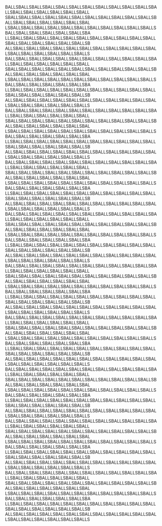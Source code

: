 BALLSBALLSBALLSBALLSBALLSBALLSBALLSBALLSBALLSBALLSBALLSBALLSBALLSBALLSBALLSBALLSBALLSBALL
SBALLSBALLSBALLSBALLSBALLSBALLSBALLSBALLSBALLSBALLSBALLSBALLSBALLSBALLSBALLSBALLSBALLSBAL
LSBALLSBALLSBALLSBALLSBALLSBALLSBALLSBALLSBALLSBALLSBALLSBALLSBALLSBALLSBALLSBALLSBALLSBA
LLSBALLSBALLSBALLSBALLSBALLSBALLSBALLSBALLSBALLSBALLSBALLSBALLSBALLSBALLSBALLSBALLSBALLSB
ALLSBALLSBALLSBALLSBALLSBALLSBALLSBALLSBALLSBALLSBALLSBALLSBALLSBALLSBALLSBALLSBALLSBALLS
BALLSBALLSBALLSBALLSBALLSBALLSBALLSBALLSBALLSBALLSBALLSBALLSBALLSBALLSBALLSBALLSBALLSBALL
SBALLSBALLSBALLSBALLSBALLSBALLSBALLSBALLSBALLSBALLSBALLSBALLSBALLSBALLSBALLSBALLSBALLSBAL
LSBALLSBALLSBALLSBALLSBALLSBALLSBALLSBALLSBALLSBALLSBALLSBALLSBALLSBALLSBALLSBALLSBALLSBA
LLSBALLSBALLSBALLSBALLSBALLSBALLSBALLSBALLSBALLSBALLSBALLSBALLSBALLSBALLSBALLSBALLSBALLSB
ALLSBALLSBALLSBALLSBALLSBALLSBALLSBALLSBALLSBALLSBALLSBALLSBALLSBALLSBALLSBALLSBALLSBALLS
BALLSBALLSBALLSBALLSBALLSBALLSBALLSBALLSBALLSBALLSBALLSBALLSBALLSBALLSBALLSBALLSBALLSBALL
SBALLSBALLSBALLSBALLSBALLSBALLSBALLSBALLSBALLSBALLSBALLSBALLSBALLSBALLSBALLSBALLSBALLSBAL
LSBALLSBALLSBALLSBALLSBALLSBALLSBALLSBALLSBALLSBALLSBALLSBALLSBALLSBALLSBALLSBALLSBALLSBA
LLSBALLSBALLSBALLSBALLSBALLSBALLSBALLSBALLSBALLSBALLSBALLSBALLSBALLSBALLSBALLSBALLSBALLSB
ALLSBALLSBALLSBALLSBALLSBALLSBALLSBALLSBALLSBALLSBALLSBALLSBALLSBALLSBALLSBALLSBALLSBALLS
BALLSBALLSBALLSBALLSBALLSBALLSBALLSBALLSBALLSBALLSBALLSBALLSBALLSBALLSBALLSBALLSBALLSBALL
SBALLSBALLSBALLSBALLSBALLSBALLSBALLSBALLSBALLSBALLSBALLSBALLSBALLSBALLSBALLSBALLSBALLSBAL
LSBALLSBALLSBALLSBALLSBALLSBALLSBALLSBALLSBALLSBALLSBALLSBALLSBALLSBALLSBALLSBALLSBALLSBA
LLSBALLSBALLSBALLSBALLSBALLSBALLSBALLSBALLSBALLSBALLSBALLSBALLSBALLSBALLSBALLSBALLSBALLSB
ALLSBALLSBALLSBALLSBALLSBALLSBALLSBALLSBALLSBALLSBALLSBALLSBALLSBALLSBALLSBALLSBALLSBALLS
BALLSBALLSBALLSBALLSBALLSBALLSBALLSBALLSBALLSBALLSBALLSBALLSBALLSBALLSBALLSBALLSBALLSBALL
SBALLSBALLSBALLSBALLSBALLSBALLSBALLSBALLSBALLSBALLSBALLSBALLSBALLSBALLSBALLSBALLSBALLSBAL
LSBALLSBALLSBALLSBALLSBALLSBALLSBALLSBALLSBALLSBALLSBALLSBALLSBALLSBALLSBALLSBALLSBALLSBA
LLSBALLSBALLSBALLSBALLSBALLSBALLSBALLSBALLSBALLSBALLSBALLSBALLSBALLSBALLSBALLSBALLSBALLSB
ALLSBALLSBALLSBALLSBALLSBALLSBALLSBALLSBALLSBALLSBALLSBALLSBALLSBALLSBALLSBALLSBALLSBALLS
BALLSBALLSBALLSBALLSBALLSBALLSBALLSBALLSBALLSBALLSBALLSBALLSBALLSBALLSBALLSBALLSBALLSBALL
SBALLSBALLSBALLSBALLSBALLSBALLSBALLSBALLSBALLSBALLSBALLSBALLSBALLSBALLSBALLSBALLSBALLSBAL
LSBALLSBALLSBALLSBALLSBALLSBALLSBALLSBALLSBALLSBALLSBALLSBALLSBALLSBALLSBALLSBALLSBALLSBA
LLSBALLSBALLSBALLSBALLSBALLSBALLSBALLSBALLSBALLSBALLSBALLSBALLSBALLSBALLSBALLSBALLSBALLSB
ALLSBALLSBALLSBALLSBALLSBALLSBALLSBALLSBALLSBALLSBALLSBALLSBALLSBALLSBALLSBALLSBALLSBALLS
BALLSBALLSBALLSBALLSBALLSBALLSBALLSBALLSBALLSBALLSBALLSBALLSBALLSBALLSBALLSBALLSBALLSBALL
SBALLSBALLSBALLSBALLSBALLSBALLSBALLSBALLSBALLSBALLSBALLSBALLSBALLSBALLSBALLSBALLSBALLSBAL
LSBALLSBALLSBALLSBALLSBALLSBALLSBALLSBALLSBALLSBALLSBALLSBALLSBALLSBALLSBALLSBALLSBALLSBA
LLSBALLSBALLSBALLSBALLSBALLSBALLSBALLSBALLSBALLSBALLSBALLSBALLSBALLSBALLSBALLSBALLSBALLSB
ALLSBALLSBALLSBALLSBALLSBALLSBALLSBALLSBALLSBALLSBALLSBALLSBALLSBALLSBALLSBALLSBALLSBALLS
BALLSBALLSBALLSBALLSBALLSBALLSBALLSBALLSBALLSBALLSBALLSBALLSBALLSBALLSBALLSBALLSBALLSBALL
SBALLSBALLSBALLSBALLSBALLSBALLSBALLSBALLSBALLSBALLSBALLSBALLSBALLSBALLSBALLSBALLSBALLSBAL
LSBALLSBALLSBALLSBALLSBALLSBALLSBALLSBALLSBALLSBALLSBALLSBALLSBALLSBALLSBALLSBALLSBALLSBA
LLSBALLSBALLSBALLSBALLSBALLSBALLSBALLSBALLSBALLSBALLSBALLSBALLSBALLSBALLSBALLSBALLSBALLSB
ALLSBALLSBALLSBALLSBALLSBALLSBALLSBALLSBALLSBALLSBALLSBALLSBALLSBALLSBALLSBALLSBALLSBALLS
BALLSBALLSBALLSBALLSBALLSBALLSBALLSBALLSBALLSBALLSBALLSBALLSBALLSBALLSBALLSBALLSBALLSBALL
SBALLSBALLSBALLSBALLSBALLSBALLSBALLSBALLSBALLSBALLSBALLSBALLSBALLSBALLSBALLSBALLSBALLSBAL
LSBALLSBALLSBALLSBALLSBALLSBALLSBALLSBALLSBALLSBALLSBALLSBALLSBALLSBALLSBALLSBALLSBALLSBA
LLSBALLSBALLSBALLSBALLSBALLSBALLSBALLSBALLSBALLSBALLSBALLSBALLSBALLSBALLSBALLSBALLSBALLSB
ALLSBALLSBALLSBALLSBALLSBALLSBALLSBALLSBALLSBALLSBALLSBALLSBALLSBALLSBALLSBALLSBALLSBALLS
BALLSBALLSBALLSBALLSBALLSBALLSBALLSBALLSBALLSBALLSBALLSBALLSBALLSBALLSBALLSBALLSBALLSBALL
SBALLSBALLSBALLSBALLSBALLSBALLSBALLSBALLSBALLSBALLSBALLSBALLSBALLSBALLSBALLSBALLSBALLSBAL
LSBALLSBALLSBALLSBALLSBALLSBALLSBALLSBALLSBALLSBALLSBALLSBALLSBALLSBALLSBALLSBALLSBALLSBA
LLSBALLSBALLSBALLSBALLSBALLSBALLSBALLSBALLSBALLSBALLSBALLSBALLSBALLSBALLSBALLSBALLSBALLSB
ALLSBALLSBALLSBALLSBALLSBALLSBALLSBALLSBALLSBALLSBALLSBALLSBALLSBALLSBALLSBALLSBALLSBALLS
